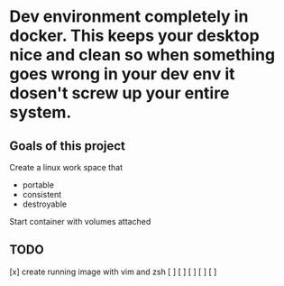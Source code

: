 # Dev environment completely in docker. This keeps your desktop nice and clean so when something goes wrong in your dev env it dosen't screw up your entire system.

## Goals of this project
Create a linux work space that 
* portable
* consistent
* destroyable

Start container with volumes attached

## TODO
[x] create running image with vim and zsh
[ ]
[ ]
[ ]
[ ]
[ ]
